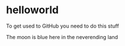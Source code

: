 # helloworld
To get used to GitHub you need to do this stuff

The moon is blue here in the neverending land
